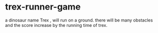 # trex-runner-game
a dinosaur name Trex , will run on a ground. there will be many obstacles and the score increase by the running time of trex.
